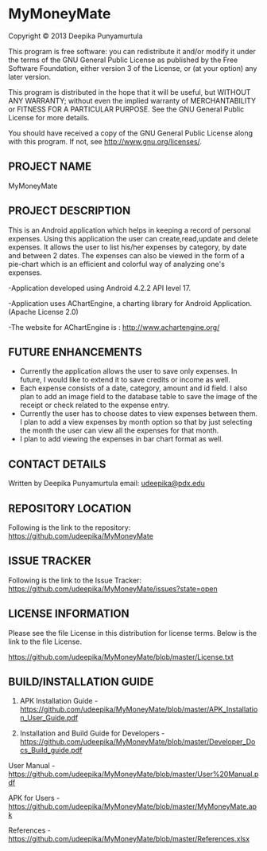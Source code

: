 MyMoneyMate
===========

Copyright © 2013 Deepika Punyamurtula

This program is free software: you can redistribute it and/or modify it under the terms of the GNU General Public License as published by the Free Software Foundation, either version 3 of the License, or (at your option) any later version.

This program is distributed in the hope that it will be useful, but WITHOUT ANY WARRANTY; without even the implied warranty of MERCHANTABILITY or FITNESS FOR A PARTICULAR PURPOSE. See the GNU General Public License for more details.

You should have received a copy of the GNU General Public License along with this program. If not, see http://www.gnu.org/licenses/.

PROJECT NAME
------------

MyMoneyMate

PROJECT DESCRIPTION
-------------------

This is an Android application which helps in keeping a record of personal expenses. 
Using this application the user can create,read,update and delete expenses. 
It allows the user 
to list his/her expenses by category, by date and between 2 dates. 
The expenses can also be viewed
in the form of a pie-chart which is an efficient and colorful way of analyzing one's expenses. 


-Application developed using Android 4.2.2 API level 17. 

-Application uses AChartEngine, a charting library for Android Application.(Apache License 2.0)

-The website for AChartEngine is : http://www.achartengine.org/


FUTURE ENHANCEMENTS
--------------------

- Currently the application allows the user to save only expenses. In future, I would like to extend it
  to save credits or income as well. 
- Each expense consists of a date, category, amount and id field. I also plan to add an image field to the 
  database table to save the image of the receipt or check related to the expense entry.
- Currently the user has to choose dates to view expenses between them. I plan to add a view expenses by month
  option so that by just selecting the month the user can view all the expenses for that month.
- I plan to add viewing the expenses in bar chart format as well.


CONTACT DETAILS
---------------

Written by Deepika Punyamurtula 
email: udeepika@pdx.edu


REPOSITORY LOCATION
-------------------
Following is the link to the repository:
https://github.com/udeepika/MyMoneyMate

ISSUE TRACKER
--------------
Following is the link to the Issue Tracker:
https://github.com/udeepika/MyMoneyMate/issues?state=open


LICENSE INFORMATION
-------------------
Please see the file License in this distribution for license terms. Below is the link to the file License.

https://github.com/udeepika/MyMoneyMate/blob/master/License.txt

BUILD/INSTALLATION GUIDE
-------------------------
1) APK Installation Guide - https://github.com/udeepika/MyMoneyMate/blob/master/APK_Installation_User_Guide.pdf

2) Installation and Build Guide for Developers - https://github.com/udeepika/MyMoneyMate/blob/master/Developer_Docs_Build_guide.pdf

User Manual - https://github.com/udeepika/MyMoneyMate/blob/master/User%20Manual.pdf

APK for Users - https://github.com/udeepika/MyMoneyMate/blob/master/MyMoneyMate.apk

References - https://github.com/udeepika/MyMoneyMate/blob/master/References.xlsx



